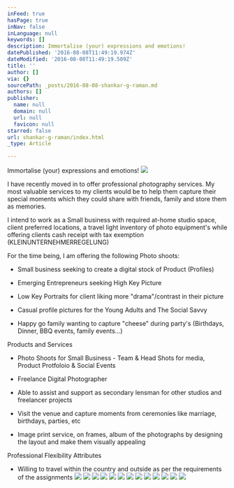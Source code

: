 ```yaml
---
inFeed: true
hasPage: true
inNav: false
inLanguage: null
keywords: []
description: Immortalise (your) expressions and emotions!
datePublished: '2016-08-08T11:49:19.974Z'
dateModified: '2016-08-08T11:49:19.509Z'
title: ''
author: []
via: {}
sourcePath: _posts/2016-08-08-shankar-g-raman.md
authors: []
publisher:
  name: null
  domain: null
  url: null
  favicon: null
starred: false
url: shankar-g-raman/index.html
_type: Article

---
```

Immortalise (your) expressions and emotions!
![](https://the-grid-user-content.s3-us-west-2.amazonaws.com/7a3b2131-bb2f-4061-9439-be3b937afeb7.jpg)

I have recently moved in to offer professional photography services. My most valuable services to my clients would be to help them capture their special moments which they could share with friends, family and store them as memories.

I intend to work as a Small business with required at-home studio space, client preferred locations, a travel light inventory of photo equipment's while offering clients cash receipt with tax exemption (KLEINUNTERNEHMERREGELUNG)

For the time being, I am offering the following Photo shoots:

- Small business seeking to create a digital stock of Product (Profiles)

- Emerging Entrepreneurs seeking High Key Picture

- Low Key Portraits for client liking more "drama"/contrast in their picture

- Casual profile pictures for the Young Adults and The Social Savvy

- Happy go family wanting to capture "cheese" during party's (Birthdays, Dinner, BBQ events, family events...)

Products and Services

- Photo Shoots for Small Business - Team & Head Shots for media, Product Protfoloio & Social Events 

- Freelance Digital Photographer

- Able to assist and support as secondary lensman for other studios and freelancer projects

- Visit the venue and capture moments from ceremonies like marriage, birthdays, parties, etc

- Image print service, on frames, album of the photographs by designing the layout and make them visually appealing

Professional Flexibility Attributes 

- Willing to travel within the country and outside as per the requirements of the assignments
![](https://the-grid-user-content.s3-us-west-2.amazonaws.com/cd3b4cf5-00da-4c13-a6e4-505473ff5509.jpg)
![](https://the-grid-user-content.s3-us-west-2.amazonaws.com/f2836b42-9539-4b3a-a28c-3cceebed300d.jpg)
![](https://the-grid-user-content.s3-us-west-2.amazonaws.com/fd5f621b-af1b-4819-9777-be659cf08f88.jpg)
![](https://the-grid-user-content.s3-us-west-2.amazonaws.com/f639a56d-7b27-4551-b1b5-c832e312f42d.jpg)
![](https://the-grid-user-content.s3-us-west-2.amazonaws.com/2393c868-77ac-42c8-bae9-b5edbb93cdf7.jpg)
![](https://the-grid-user-content.s3-us-west-2.amazonaws.com/6619544d-c9ea-4257-8a65-97b600f5921f.jpg)
![](https://the-grid-user-content.s3-us-west-2.amazonaws.com/4ad71b0d-f5ea-4e59-a830-53d8a9d366dd.jpg)
![](https://the-grid-user-content.s3-us-west-2.amazonaws.com/9c26b3c0-b5c6-476e-9477-e905dae1218e.jpg)
![](https://the-grid-user-content.s3-us-west-2.amazonaws.com/8874acb6-98ab-4388-af92-bb144b6b229d.jpg)
![](https://the-grid-user-content.s3-us-west-2.amazonaws.com/1db80139-c87e-4623-9962-28fcfe2147bd.jpg)
![](https://the-grid-user-content.s3-us-west-2.amazonaws.com/9afaa593-6feb-46ef-9eb3-dabc246c9dce.jpg)
![](https://the-grid-user-content.s3-us-west-2.amazonaws.com/6cddef4e-cfbb-4107-808a-1fda9ad9c293.jpg)
![](https://the-grid-user-content.s3-us-west-2.amazonaws.com/c01d4ef3-a31b-44ae-954d-ddc59ff1ec56.jpg)